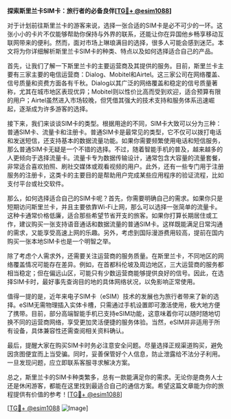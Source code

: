**探索斯里兰卡SIM卡：旅行者的必备良伴[[TG💪+ @esim1088](https://t.me/s/esim1088)]**

对于计划前往斯里兰卡的游客来说，选择一张合适的SIM卡是必不可少的一环。这张小小的卡片不仅能够帮助你保持与外界的联系，还能让你在异国他乡畅享移动互联网带来的便利。然而，面对市场上琳琅满目的选择，很多人可能会感到迷茫。本文将为你详细解析斯里兰卡SIM卡的种类、特点以及如何选择适合自己的产品。

首先，让我们了解一下斯里兰卡的主要运营商及其提供的服务。目前，斯里兰卡主要有三家主要的电信运营商：Dialog、Mobitel和Airtel。这三家公司在网络覆盖、信号质量和资费方面各有千秋。Dialog以其广泛的网络覆盖和稳定的信号质量著称，尤其在城市地区表现优异；Mobitel则以性价比高而受到欢迎，适合预算有限的用户；Airtel虽然进入市场较晚，但凭借其强大的技术支持和服务体系迅速崛起，逐渐成为许多游客的选择。

接下来，我们来谈谈SIM卡的类型。根据用途的不同，SIM卡大致可以分为三种：普通SIM卡、流量卡和注册卡。普通SIM卡是最常见的类型，它不仅可以拨打电话和发送短信，还支持基本的数据流量功能。如果你需要频繁使用电话和短信服务，那么普通SIM卡无疑是一个不错的选择。不过，随着智能手机的普及，越来越多的人更倾向于选择流量卡。流量卡专为数据传输设计，通常包含大容量的流量套餐，非常适合喜欢拍照、刷社交媒体或观看视频的用户。此外，还有一些专门用于注册服务的注册卡，这类卡的主要目的是帮助用户完成某些应用程序的验证流程，比如支付平台或社交软件。

那么，如何选择适合自己的SIM卡呢？首先，你需要明确自己的需求。如果你只是短期访问斯里兰卡，并且主要依靠Wi-Fi上网，那么可以选择一张简单的流量卡。这种卡通常价格低廉，适合那些希望节省开支的旅客。如果你打算长期居住或工作，建议购买一张支持语音通话和数据流量的普通SIM卡。这样既能满足日常沟通的需求，又能享受高速上网的乐趣。另外，考虑到国际漫游费用较高，提前在国内购买一张本地SIM卡也是一个明智之举。

除了考虑个人需求外，还需要关注运营商的服务质量。在斯里兰卡，不同地区的网络覆盖情况可能存在差异。例如，在首都科伦坡及周边地区，三大运营商的服务都相当稳定；但在偏远山区，可能只有少数运营商能够提供良好的信号。因此，在选择SIM卡时，最好事先查询目的地的具体网络状况，以免影响正常使用。

值得一提的是，近年来电子SIM卡（eSIM）技术的发展也为旅行者带来了新的选择。eSIM无需物理插入实体卡槽，只需通过手机设置即可激活使用，极大地方便了携带。目前，部分高端智能手机已支持eSIM功能，这意味着你可以随时随地切换不同的运营商网络，享受更加灵活便捷的服务体验。当然，eSIM并非适用于所有设备，具体兼容性还需查阅相关资料确认。

最后，提醒大家在购买SIM卡时务必注意安全问题。尽量选择正规渠道购买，避免因贪图便宜而上当受骗。同时，妥善保管好个人信息，防止泄露给不法分子利用。一旦发现问题，应立即联系客服寻求解决方案。

总之，斯里兰卡的SIM卡种类繁多，总有一款能满足你的需求。无论你是商务人士还是休闲游客，都能在这里找到最适合自己的通信方案。希望这篇文章能为你的旅程提供有价值的参考！[[TG💪+ @esim1088](https://t.me/s/esim1088)]

[[TG💪+ @esim1088](https://t.me/s/esim1088) ![Image](https://i.postimg.cc/4NQfJmqS/Snipaste-2025-05-13-00-14-12.png)]